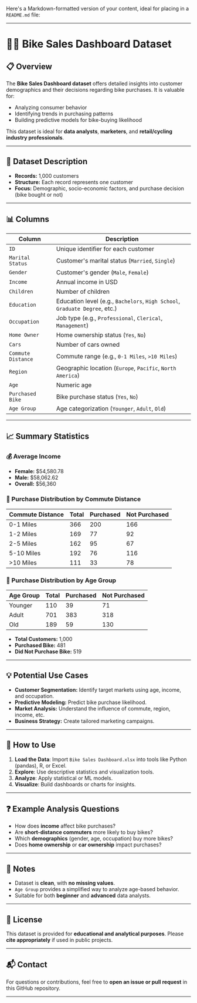 Here's a Markdown-formatted version of your content, ideal for placing in a `README.md` file:

---

# 🚴‍♂️ Bike Sales Dashboard Dataset

## 📋 Overview

The **Bike Sales Dashboard dataset** offers detailed insights into customer demographics and their decisions regarding bike purchases. It is valuable for:

* Analyzing consumer behavior
* Identifying trends in purchasing patterns
* Building predictive models for bike-buying likelihood

This dataset is ideal for **data analysts**, **marketers**, and **retail/cycling industry professionals**.

---

## 📑 Dataset Description

* **Records:** 1,000 customers
* **Structure:** Each record represents one customer
* **Focus:** Demographic, socio-economic factors, and purchase decision (bike bought or not)

---

## 📊 Columns

| Column             | Description                                                                 |
| ------------------ | --------------------------------------------------------------------------- |
| `ID`               | Unique identifier for each customer                                         |
| `Marital Status`   | Customer's marital status (`Married`, `Single`)                             |
| `Gender`           | Customer's gender (`Male`, `Female`)                                        |
| `Income`           | Annual income in USD                                                        |
| `Children`         | Number of children                                                          |
| `Education`        | Education level (e.g., `Bachelors`, `High School`, `Graduate Degree`, etc.) |
| `Occupation`       | Job type (e.g., `Professional`, `Clerical`, `Management`)                   |
| `Home Owner`       | Home ownership status (`Yes`, `No`)                                         |
| `Cars`             | Number of cars owned                                                        |
| `Commute Distance` | Commute range (e.g., `0-1 Miles`, `>10 Miles`)                              |
| `Region`           | Geographic location (`Europe`, `Pacific`, `North America`)                  |
| `Age`              | Numeric age                                                                 |
| `Purchased Bike`   | Bike purchase status (`Yes`, `No`)                                          |
| `Age Group`        | Age categorization (`Younger`, `Adult`, `Old`)                              |

---

## 📈 Summary Statistics

### 💰 Average Income

* **Female:** \$54,580.78
* **Male:** \$58,062.62
* **Overall:** \$56,360

### 🚗 Purchase Distribution by Commute Distance

| Commute Distance | Total | Purchased | Not Purchased |
| ---------------- | ----- | --------- | ------------- |
| 0-1 Miles        | 366   | 200       | 166           |
| 1-2 Miles        | 169   | 77        | 92            |
| 2-5 Miles        | 162   | 95        | 67            |
| 5-10 Miles       | 192   | 76        | 116           |
| >10 Miles        | 111   | 33        | 78            |

### 👥 Purchase Distribution by Age Group

| Age Group | Total | Purchased | Not Purchased |
| --------- | ----- | --------- | ------------- |
| Younger   | 110   | 39        | 71            |
| Adult     | 701   | 383       | 318           |
| Old       | 189   | 59        | 130           |

* **Total Customers:** 1,000
* **Purchased Bike:** 481
* **Did Not Purchase Bike:** 519

---

## 💡 Potential Use Cases

* **Customer Segmentation:** Identify target markets using age, income, and occupation.
* **Predictive Modeling:** Predict bike purchase likelihood.
* **Market Analysis:** Understand the influence of commute, region, income, etc.
* **Business Strategy:** Create tailored marketing campaigns.

---

## 🧪 How to Use

1. **Load the Data**: Import `Bike Sales Dashboard.xlsx` into tools like Python (pandas), R, or Excel.
2. **Explore**: Use descriptive statistics and visualization tools.
3. **Analyze**: Apply statistical or ML models.
4. **Visualize**: Build dashboards or charts for insights.

---

## ❓ Example Analysis Questions

* How does **income** affect bike purchases?
* Are **short-distance commuters** more likely to buy bikes?
* Which **demographics** (gender, age, occupation) buy more bikes?
* Does **home ownership** or **car ownership** impact purchases?

---

## 📌 Notes

* Dataset is **clean**, with **no missing values**.
* `Age Group` provides a simplified way to analyze age-based behavior.
* Suitable for both **beginner** and **advanced** data analysts.

---

## 📄 License

This dataset is provided for **educational and analytical purposes**.
Please **cite appropriately** if used in public projects.

---

## 📬 Contact

For questions or contributions, feel free to **open an issue or pull request** in this GitHub repository.

---

